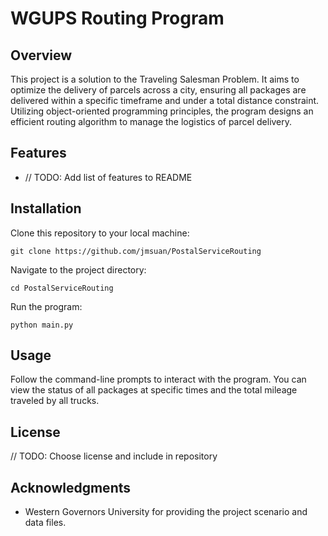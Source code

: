 # WGUPS Routing Program

## Overview
This project is a solution to the Traveling Salesman Problem. It aims to optimize the delivery of parcels across a city, ensuring all packages are delivered within a specific timeframe and under a total distance constraint. Utilizing object-oriented programming principles, the program designs an efficient routing algorithm to manage the logistics of parcel delivery.

## Features
- // TODO: Add list of features to README

## Installation
Clone this repository to your local machine:
```
git clone https://github.com/jmsuan/PostalServiceRouting
```
Navigate to the project directory:
```
cd PostalServiceRouting
```
Run the program:
```
python main.py
```

## Usage
Follow the command-line prompts to interact with the program. You can view the status of all packages at specific times and the total mileage traveled by all trucks.

## License
// TODO: Choose license and include in repository

## Acknowledgments
- Western Governors University for providing the project scenario and data files.
